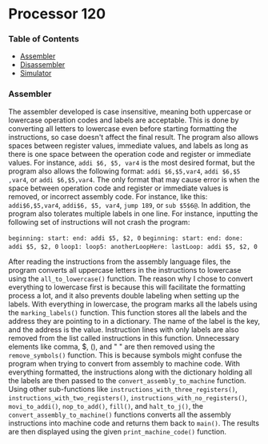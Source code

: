 # Processor 120

### Table of Contents

- [Assembler](#assembler)
- [Disassembler](#disassembler)
- [Simulator](#simulator)

### Assembler

The assembler developed is case insensitive, meaning both uppercase or lowercase operation codes and labels are acceptable. This is done by converting all letters to lowercase even before starting formatting the instructions, so case doesn't affect the final result. The program also allows spaces between register values, immediate values, and labels as long as there is one space between the operation code and register or immediate values. For instance, `addi $6, $5, var4` is the most desired format, but the program also allows the following format: `addi $6,$5,var4`, `addi $6,$5 ,var4`, or `addi $6,$5,var4`. The only format that may cause error is when the space between operation code and register or immediate values is removed, or incorrect assembly code. For instance, like this: `addi$6,$5,var4`, `addi$6, $5, var4`, `jump 189`, or `sub $5$6@`. In addition, the program also tolerates multiple labels in one line. For instance, inputting the following set of instructions will not crash the program: 

`beginning: start: end: addi $5, $2, 0`
`beginning: start: end: done: addi $5, $2, 0`
`loop1: loop5: anotherLoopHere: lastLoop: addi $5, $2, 0`

After reading the instructions from the assembly language files, the program converts all uppercase letters in the instructions to lowercase using the `all_to_lowercase()` function. The reason why I chose to convert everything to lowercase first is because this will facilitate the formatting process a lot, and it also prevents double labeling when setting up the labels. With everything in lowercase, the program marks all the labels using the `marking_labels()` function. This function stores all the labels and the address they are pointing to in a dictionary. The name of the label is the key, and the address is the value. Instruction lines with only labels are also removed from the list called instructions in this function. Unnecessary elements like comma, $, (), and " " are then removed using the `remove_symbols()` function. This is because symbols might confuse the program when trying to convert from assembly to machine code. With everything formatted, the instructions along with the dictionary holding all the labels are then passed to the `convert_assembly_to_machine` function. Using other sub-functions like `instructions_with_three_registers()`, `instructions_with_two_registers()`, `instructions_with_no_registers()`, `movi_to_addi()`, `nop_to_add()`, `fill()`, and `halt_to_j()`, the `convert_assembly_to_machine()` functions converts all the assembly instructions into machine code and returns them back to `main()`. The results are then displayed using the given `print_machine_code()` function.

